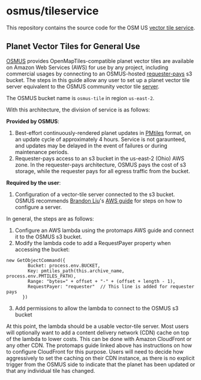 # osmus/tileservice
This repository contains the source code for the OSM US [vector tile service](https://tile.ourmap.us/).

## Planet Vector Tiles for General Use

[OSMUS](https://openstreetmap.us/) provides OpenMapTiles-compatible planet vector tiles are available on Amazon Web Services (AWS) for use by any project, including commercial usages by connecting to an OSMUS-hosted [requester-pays](https://docs.aws.amazon.com/AmazonS3/latest/userguide/RequesterPaysBuckets.html) s3 bucket. The steps in this guide allow any user to set up a planet vector tile server equivalent to the OSMUS community vector tile [server](https://tile.ourmap.us/).

The OSMUS bucket name is `osmus-tile` in region `us-east-2`.

With this architecture, the division of service is as follows:

**Provided by OSMUS**:
1. Best-effort continuously-rendered planet updates in [PMtiles](https://docs.protomaps.com/pmtiles/) format, on an update cycle of approximately 4 hours. Service is not garaunteed, and updates may be delayed in the event of failures or during maintenance periods.
2. Requester-pays access to an s3 bucket in the us-east-2 (Ohio) AWS zone. In the requester-pays architecture, OSMUS pays the cost of s3 storage, while the requester pays for all egress traffic from the bucket.

**Required by the user**:
1. Configuration of a vector-tile server connected to the s3 bucket. OSMUS recommends [Brandon Liu](https://github.com/bdon)'s [AWS guide](https://docs.protomaps.com/deploy/aws) for steps on how to configure a server.

In general, the steps are as follows:
1. Configure an AWS lambda using the protomaps AWS guide and connect it to the OSMUS s3 bucket.
2. Modify the lambda code to add a RequestPayer property when accessing the bucket:
```javascript=
new GetObjectCommand({
        Bucket: process.env.BUCKET,
        Key: pmtiles_path(this.archive_name, process.env.PMTILES_PATH),
        Range: "bytes=" + offset + "-" + (offset + length - 1),
        RequestPayer: "requester"  // This line is added for requester pays
      })
```
3. Add permissions to allow the lambda to connect to the OSMUS s3 bucket

At this point, the lambda should be a usable vector-tile server. Most users will optionally want to add a content delivery network (CDN) cache on top of the lambda to lower costs. This can be done with Amazon CloudFront or any other CDN. The protomaps guide linked above has instructions on how to configure CloudFront for this purpose. Users will need to decide how aggressively to set the caching on their CDN instance, as there is no explicit trigger from the OSMUS side to indicate that the planet has been updated or that any individual tile has changed. 
